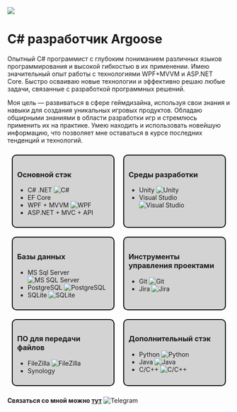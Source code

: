 ![](https://github.com/LuisanArgoose/LuisanAroose/blob/main/ArgooseLogo.png)
# C# разработчик Argoose

Опытный C# программист с глубоким пониманием различных языков программирования и высокой гибкостью в их применении. Имею значительный опыт работы с технологиями WPF+MVVM и ASP.NET Core. Быстро осваиваю новые технологии и эффективно решаю любые задачи, связанные с разработкой программных решений.

Моя цель — развиваться в сфере геймдизайна, используя свои знания и навыки для создания уникальных игровых продуктов. Обладаю обширными знаниями в области разработки игр и стремлюсь применить их на практике. Умею находить и использовать новейшую информацию, что позволяет мне оставаться в курсе последних тенденций и технологий.

<style>
  .container {
    display: flex;
    flex-wrap: wrap;
    justify-content: space-between;
  }

  .box {
    flex: 1 1 30%;
    border: 2px solid black;
    padding: 10px;
    margin: 10px;
    border-radius: 10px;
    background-color: lightgray;
  }
</style>

<div class="container">
  <div class="box">
    <h3>Основной стэк</h3>
    <ul>
      <li>C# .NET <img src="https://img.icons8.com/color/24/000000/c-sharp-logo.png" alt="C#" /></li>
      <li>EF Core</li>
      <li>WPF + MVVM <img src="https://img.icons8.com/color/24/000000/windows-10.png" alt="WPF" /></li>
      <li>ASP.NET + MVC + API</li>
    </ul>
  </div>

  <div class="box">
    <h3>Среды разработки</h3>
    <ul>
      <li>Unity <img src="https://img.icons8.com/color/24/000000/unity.png" alt="Unity" /></li>
      <li>Visual Studio <img src="https://img.icons8.com/color/24/000000/visual-studio.png" alt="Visual Studio" /></li>
    </ul>
  </div>

  <div class="box">
    <h3>Базы данных</h3>
    <ul>
      <li>MS Sql Server <img src="https://img.icons8.com/color/24/000000/microsoft-sql-server.png" alt="MS SQL Server" /></li>
      <li>PostgreSQL <img src="https://img.icons8.com/color/24/000000/postgreesql.png" alt="PostgreSQL" /></li>
      <li>SQLite <img src="https://img.icons8.com/color/24/000000/sql.png" alt="SQLite" /></li>
    </ul>
  </div>

  <div class="box">
    <h3>Инструменты управления проектами</h3>
    <ul>
      <li>Git <img src="https://img.icons8.com/color/24/000000/git.png" alt="Git" /></li>
      <li>Jira <img src="https://img.icons8.com/color/24/000000/jira.png" alt="Jira" /></li>
    </ul>
  </div>

  <div class="box">
    <h3>ПО для передачи файлов</h3>
    <ul>
      <li>FileZilla <img src="https://img.icons8.com/color/24/000000/filezilla.png" alt="FileZilla" /></li>
      <li>Synology</li>
    </ul>
  </div>

  <div class="box">
    <h3>Дополнительный стэк</h3>
    <ul>
      <li>Python <img src="https://img.icons8.com/color/24/000000/python.png" alt="Python" /></li>
      <li>Java <img src="https://img.icons8.com/color/24/000000/java-coffee-cup-logo.png" alt="Java" /></li>
      <li>C/C++ <img src="https://img.icons8.com/color/24/000000/c-plus-plus-logo.png" alt="C/C++" /></li>
    </ul>
  </div>
</div>

**Связаться со мной можно [тут](https://t.me/LuisanArgoose)** ![Telegram](https://img.icons8.com/color/24/000000/telegram-app.png)

